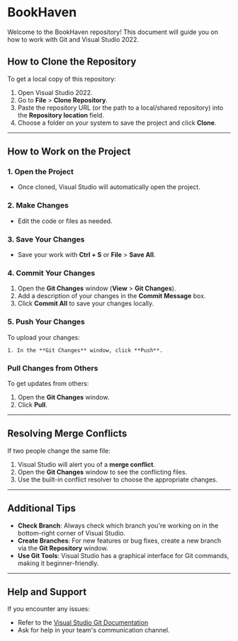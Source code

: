 # BookHaven

Welcome to the BookHaven repository! This document will guide you on how to work with Git and Visual Studio 2022.

## How to Clone the Repository

To get a local copy of this repository:
1. Open Visual Studio 2022.
2. Go to **File** > **Clone Repository**.
3. Paste the repository URL (or the path to a local/shared repository) into the **Repository location** field.
4. Choose a folder on your system to save the project and click **Clone**.

---

## How to Work on the Project

### 1. Open the Project
   - Once cloned, Visual Studio will automatically open the project.

### 2. Make Changes
   - Edit the code or files as needed.

### 3. Save Your Changes
   - Save your work with **Ctrl + S** or **File** > **Save All**.

### 4. Commit Your Changes
   1. Open the **Git Changes** window (**View** > **Git Changes**).
   2. Add a description of your changes in the **Commit Message** box.
   3. Click **Commit All** to save your changes locally.

### 5. Push Your Changes
To upload your changes:

    1. In the **Git Changes** window, click **Push**.

### Pull Changes from Others
To get updates from others:
1. Open the **Git Changes** window.
2. Click **Pull**.

---

## Resolving Merge Conflicts

If two people change the same file:
1. Visual Studio will alert you of a **merge conflict**.
2. Open the **Git Changes** window to see the conflicting files.
3. Use the built-in conflict resolver to choose the appropriate changes.

---

## Additional Tips

- **Check Branch**: Always check which branch you're working on in the bottom-right corner of Visual Studio.
- **Create Branches**: For new features or bug fixes, create a new branch via the **Git Repository** window.
- **Use Git Tools**: Visual Studio has a graphical interface for Git commands, making it beginner-friendly.

---

## Help and Support

If you encounter any issues:
- Refer to the [Visual Studio Git Documentation](https://learn.microsoft.com/en-us/visualstudio/version-control/git-with-visual-studio?view=vs-2022)
- Ask for help in your team's communication channel.
